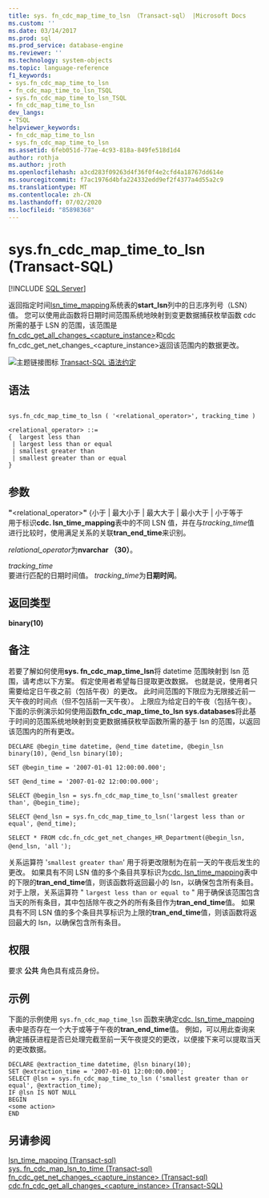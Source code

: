 ```yaml
---
title: sys. fn_cdc_map_time_to_lsn （Transact-sql） |Microsoft Docs
ms.custom: ''
ms.date: 03/14/2017
ms.prod: sql
ms.prod_service: database-engine
ms.reviewer: ''
ms.technology: system-objects
ms.topic: language-reference
f1_keywords:
- sys.fn_cdc_map_time_to_lsn
- fn_cdc_map_time_to_lsn_TSQL
- sys.fn_cdc_map_time_to_lsn_TSQL
- fn_cdc_map_time_to_lsn
dev_langs:
- TSQL
helpviewer_keywords:
- fn_cdc_map_time_to_lsn
- sys.fn_cdc_map_time_to_lsn
ms.assetid: 6feb051d-77ae-4c93-818a-849fe518d1d4
author: rothja
ms.author: jroth
ms.openlocfilehash: a3cd283f09263d4f36f0f4e2cfd4a18767dd614e
ms.sourcegitcommit: f7ac1976d4bfa224332edd9ef2f4377a4d55a2c9
ms.translationtype: MT
ms.contentlocale: zh-CN
ms.lasthandoff: 07/02/2020
ms.locfileid: "85898368"
---
```

# <a name="sysfn_cdc_map_time_to_lsn-transact-sql"></a>sys.fn_cdc_map_time_to_lsn (Transact-SQL)
[!INCLUDE [SQL Server](../../includes/applies-to-version/sqlserver.md)]

  返回指定时间[lsn_time_mapping](../../relational-databases/system-tables/cdc-lsn-time-mapping-transact-sql.md)系统表的**start_lsn**列中的日志序列号（LSN）值。 您可以使用此函数将日期时间范围系统地映射到变更数据捕获枚举函数 cdc 所需的基于 LSN 的范围，该范围是[fn_cdc_get_all_changes_<capture_instance>](../../relational-databases/system-functions/cdc-fn-cdc-get-all-changes-capture-instance-transact-sql.md)和[cdc](../../relational-databases/system-functions/cdc-fn-cdc-get-net-changes-capture-instance-transact-sql.md) fn_cdc_get_net_changes_<capture_instance>返回该范围内的数据更改。  
  
 ![主题链接图标](../../database-engine/configure-windows/media/topic-link.gif "“主题链接”图标") [Transact-SQL 语法约定](../../t-sql/language-elements/transact-sql-syntax-conventions-transact-sql.md)  
  
## <a name="syntax"></a>语法  
  
```  
  
sys.fn_cdc_map_time_to_lsn ( '<relational_operator>', tracking_time )  
  
<relational_operator> ::=  
{  largest less than  
 | largest less than or equal  
 | smallest greater than  
 | smallest greater than or equal  
}  
```  
  
## <a name="arguments"></a>参数  
 **"**<relational_operator>**"** {小于 | 最大小于 | 最大大于 | 最小大于 | 小于等于  
 用于标识**cdc. lsn_time_mapping**表中的不同 LSN 值，并在与*tracking_time*值进行比较时，使用满足关系的关联**tran_end_time**来识别。  
  
 *relational_operator*为**nvarchar （30）**。  
  
 *tracking_time*  
 要进行匹配的日期时间值。 *tracking_time*为**日期时间**。  
  
## <a name="return-type"></a>返回类型  
 **binary(10)**  
  
## <a name="remarks"></a>备注  
 若要了解如何使用**sys. fn_cdc_map_time_lsn**将 datetime 范围映射到 lsn 范围，请考虑以下方案。 假定使用者希望每日提取更改数据。 也就是说，使用者只需要给定日午夜之前（包括午夜）的更改。 此时间范围的下限应为无限接近前一天午夜的时间点（但不包括前一天午夜）。 上限应为给定日的午夜（包括午夜）。 下面的示例演示如何使用函数**fn_cdc_map_time_to_lsn sys.databases**将此基于时间的范围系统地映射到变更数据捕获枚举函数所需的基于 lsn 的范围，以返回该范围内的所有更改。  
  
 `DECLARE @begin_time datetime, @end_time datetime, @begin_lsn binary(10), @end_lsn binary(10);`  
  
 `SET @begin_time = '2007-01-01 12:00:00.000';`  
  
 `SET @end_time = '2007-01-02 12:00:00.000';`  
  
 `SELECT @begin_lsn = sys.fn_cdc_map_time_to_lsn('smallest greater than', @begin_time);`  
  
 `SELECT @end_lsn = sys.fn_cdc_map_time_to_lsn('largest less than or equal', @end_time);`  
  
 `SELECT * FROM cdc.fn_cdc_get_net_changes_HR_Department(@begin_lsn, @end_lsn, 'all` `');`  
  
 关系运算符 '`smallest greater than`' 用于将更改限制为在前一天的午夜后发生的更改。 如果具有不同 LSN 值的多个条目共享标识为[cdc. lsn_time_mapping](../../relational-databases/system-tables/cdc-lsn-time-mapping-transact-sql.md)表中的下限的**tran_end_time**值，则该函数将返回最小的 lsn，以确保包含所有条目。 对于上限，关系运算符 " `largest less than or equal to` " 用于确保该范围包含当天的所有条目，其中包括除午夜之外的所有条目作为**tran_end_time**值。 如果具有不同 LSN 值的多个条目共享标识为上限的**tran_end_time**值，则该函数将返回最大的 lsn，以确保包含所有条目。  
  
## <a name="permissions"></a>权限  
 要求 **公共** 角色具有成员身份。  
  
## <a name="examples"></a>示例  
 下面的示例使用 `sys.fn_cdc_map_time_lsn` 函数来确定[cdc. lsn_time_mapping](../../relational-databases/system-tables/cdc-lsn-time-mapping-transact-sql.md)表中是否存在一个大于或等于午夜的**tran_end_time**值。 例如，可以用此查询来确定捕获进程是否已处理完截至前一天午夜提交的更改，以便接下来可以提取当天的更改数据。  
  
```  
DECLARE @extraction_time datetime, @lsn binary(10);  
SET @extraction_time = '2007-01-01 12:00:00.000';  
SELECT @lsn = sys.fn_cdc_map_time_to_lsn ('smallest greater than or equal', @extraction_time);  
IF @lsn IS NOT NULL  
BEGIN  
<some action>  
END  
```  
  
## <a name="see-also"></a>另请参阅  
 [lsn_time_mapping &#40;Transact-sql&#41;](../../relational-databases/system-tables/cdc-lsn-time-mapping-transact-sql.md)   
 [sys. fn_cdc_map_lsn_to_time &#40;Transact-sql&#41;](../../relational-databases/system-functions/sys-fn-cdc-map-lsn-to-time-transact-sql.md)   
 [fn_cdc_get_net_changes_&#60;capture_instance&#62; &#40;Transact-sql&#41;](../../relational-databases/system-functions/cdc-fn-cdc-get-net-changes-capture-instance-transact-sql.md)   
 [cdc.fn_cdc_get_all_changes_&#60;capture_instance&#62;  &#40;Transact-SQL&#41;](../../relational-databases/system-functions/cdc-fn-cdc-get-all-changes-capture-instance-transact-sql.md)  
  
  
